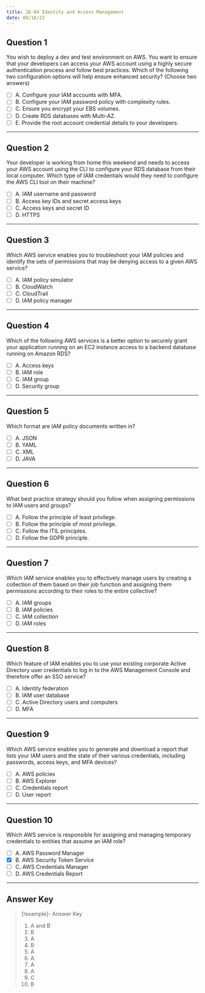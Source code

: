 ```yaml
---
title: 26-04 Identity and Access Management
date: 08/18/23
---
```


## Question 1

You wish to deploy a dev and test environment on AWS. You want to ensure that your developers can access your AWS account using a highly secure authentication process and follow best practices. Which of the following two configuration options will help ensure enhanced security? (Choose two answers)

* [ ] A. Configure your IAM accounts with MFA.
* [ ] B. Configure your IAM password policy with complexity rules. 
* [ ] C. Ensure you encrypt your EBS volumes.
* [ ] D. Create RDS databases with Multi-AZ.
* [ ] E. Provide the root account credential details to your developers.

---

## Question 2

Your developer is working from home this weekend and needs to access your AWS account using the CLI to configure your RDS database from their local computer. Which type of IAM credentials would they need to configure the AWS CLI tool on their machine?

* [ ] A. IAM username and password
* [ ] B. Access key IDs and secret access keys
* [ ] C. Access keys and secret ID 
* [ ] D. HTTPS

---

## Question 3

Which AWS service enables you to troubleshoot your IAM policies and identify the sets of permissions that may be denying access to a given AWS service?

* [ ] A. IAM policy simulator 
* [ ] B. CloudWatch
* [ ] C. CloudTrail
* [ ] D. IAM policy manager

---

## Question 4

Which of the following AWS services is a better option to securely grant your application running on an EC2 instance access to a backend database running on Amazon RDS?

* [ ] A. Access keys
* [ ] B. IAM role
* [ ] C. IAM group
* [ ] D. Security group

---

## Question 5

Which format are IAM policy documents written in?

* [ ] A. JSON 
* [ ] B. YAML 
* [ ] C. XML 
* [ ] D. JAVA

---

## Question 6

What best practice strategy should you follow when assigning permissions to IAM users and groups?

* [ ] A. Follow the principle of least privilege. 
* [ ] B. Follow the principle of most privilege. 
* [ ] C. Follow the ITIL principles.
* [ ] D. Follow the GDPR principle.

---

## Question 7

Which IAM service enables you to effectively manage users by creating a collection of them based on their job function and assigning them permissions according to their roles to the entire collective?

* [ ] A. IAM groups
* [ ] B. IAM policies 
* [ ] C. IAM collection 
* [ ] D. IAM roles

---

## Question 8

Which feature of IAM enables you to use your existing corporate Active Directory user credentials to log in to the AWS Management Console and therefore offer an SSO service?

* [ ] A. Identity federation
* [ ] B. IAM user database
* [ ] C. Active Directory users and computers 
* [ ] D. MFA

---

## Question 9

Which AWS service enables you to generate and download a report that lists your IAM users and the state of their various credentials, including passwords, access keys, and MFA devices?

* [ ] A. AWS policies
* [ ] B. AWS Explorer
* [ ] C. Credentials report 
* [ ] D. User report

---

## Question 10

Which AWS service is responsible for assigning and managing temporary credentials to entities that assume an IAM role?

* [ ] A. AWS Password Manager
* [x] B. AWS Security Token Service 
* [ ] C. AWS Credentials Manager 
* [ ] D. AWS Credentials Report

---

## Answer Key

 > 
 > \[!example\]- Answer Key
 > 
 > 1. A and B
 > 1. B
 > 1. A
 > 1. B
 > 1. A
 > 1. A
 > 1. A
 > 1. A
 > 1. C
 > 1. B

